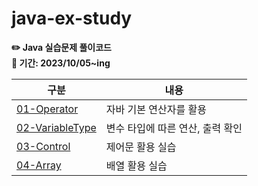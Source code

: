 # java-ex-study

**✏️ Java 실습문제 풀이코드**   
**📆 기간: 2023/10/05~ing**   
   
| 구분 | 내용 |
| ------ | ------ |
| [01-Operator][Folder01] | 자바 기본 연산자를 활용 |
| [02-VariableType][Folder02] | 변수 타입에 따른 연산, 출력 확인 |
| [03-Control][Folder03] | 제어문 활용 실습 |
| [04-Array][Folder04] | 배열 활용 실습 |
   
   [Folder01]: <https://github.com/kimg1623/java-ex-study/tree/main/src/operator>
   [Folder02]: <https://github.com/kimg1623/java-ex-study/tree/main/src/variabletype>
   [Folder03]: <https://github.com/kimg1623/java-ex-study/tree/main/src/control>
   [Folder04]: <https://github.com/kimg1623/java-ex-study/tree/main/src/array>
